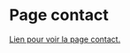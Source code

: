 # Page contact

[Lien pour voir la page contact.](https://allantur.github.io/Projet/001-projet_page_contact_site_travel)
